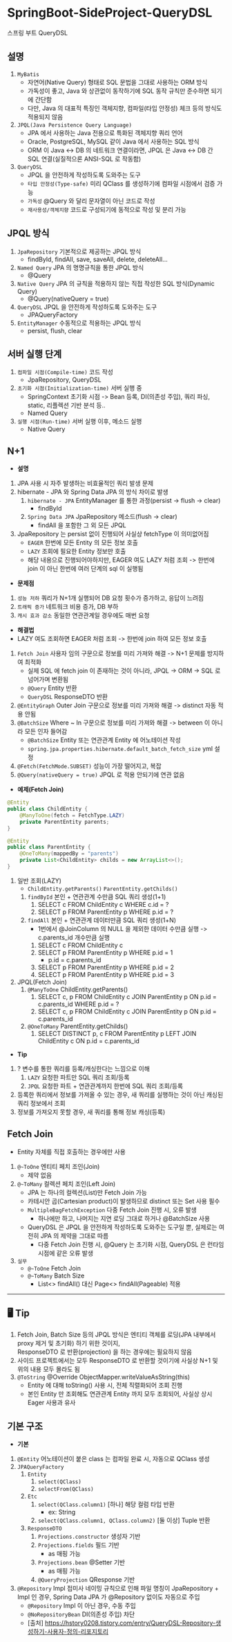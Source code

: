# SpringBoot-SideProject-QueryDSL
스프링 부트 QueryDSL

## 설명
1. `MyBatis`
   - 자연어(Native Query) 형태로 SQL 문법을 그대로 사용하는 ORM 방식
   - 가독성이 좋고, Java 와 상관없이 동작하기에 SQL 동작 규칙만 준수하면 되기에 간단함
   - 다만, Java 의 대표적 특징인 객체지향, 컴파일(타입 안정성) 체크 등의 방식도 적용되지 않음
2. `JPQL(Java Persistence Query Language)`
   - JPA 에서 사용하는 Java 전용으로 특화된 객체지향 쿼리 언어
   - Oracle, PostgreSQL, MySQL 같이 Java 에서 사용하는 SQL 방식
   - ORM 이 Java <-> DB 의 네트워크 연결이라면, JPQL 은 Java <-> DB 간 SQL 연결(실질적으론 ANSI-SQL 로 작동함) 
3. `QueryDSL`
   - JPQL 을 안전하게 작성하도록 도와주는 도구
   - `타입 안정성(Type-safe)` 미리 QClass 를 생성하기에 컴파일 시점에서 검증 가능
   - `가독성` @Query 와 달리 문자열이 아닌 코드로 작성
   - `재사용성/객체지향` 코드로 구성되기에 동적으로 작성 및 분리 가능

## JPQL 방식
1. `JpaRepository` 기본적으로 제공하는 JPQL 방식
   - findById, findAll, save, saveAll, delete, deleteAll...
2. `Named Query` JPA 의 명명규칙을 통한 JPQL 방식
   - @Query
3. `Native Query` JPA 의 규칙을 적용하지 않는 직접 작성한 SQL 방식(Dynamic Query)
   - @Query(nativeQuery = true)
4. `QueryDSL` JPQL 을 안전하게 작성하도록 도와주는 도구
   - JPAQueryFactory
5. `EntityManager` 수동적으로 적용하는 JPQL 방식
   - persist, flush, clear

## 서버 실행 단계
1. `컴파일 시점(Compile-time)` 코드 작성
   - JpaRepository, QueryDSL
2. `초기화 시점(Initialization-time)` 서버 실행 중 
   - SpringContext 초기화 시점 -> Bean 등록, DI(의존성 주입), 쿼리 파싱, static, 리플렉션 기반 분석 등..
   - Named Query
3. `실행 시점(Run-time)` 서버 실행 이후, 메소드 실행
   - Native Query

## N+1
- **설명**
1. JPA 사용 시 자주 발생하는 비효율적인 쿼리 발생 문제
2. hibernate - JPA 와 Spring Data JPA 의 방식 차이로 발생
   1. `hibernate - JPA` EntityManager 를 통한 과정(persist -> flush -> clear)
      - findById
   2. `Spring Data JPA` JpaRepository 메소드(flush -> clear)
      - findAll 을 포함한 그 외 모든 JPQL
3. JpaRepository 는 persist 없이 진행되어 사실상 fetchType 이 의미없어짐
   - `EAGER` 한번에 모든 Entity 의 모든 정보 호출
   - `LAZY` 조회에 필요한 Entity 정보만 호출
   - 해당 내용으로 진행되어야하지만, EAGER 여도 LAZY 처럼 조회 -> 한번에 join 이 아닌 한번에 여러 단계의 sql 이 실행됨

- **문제점**
1. `성능 저하` 쿼리가 N+1개 실행되어 DB 요청 횟수가 증가하고, 응답이 느려짐
2. `트래픽 증가` 네트워크 비용 증가, DB 부하
3. `캐시 효과 감소` 동일한 연관관계일 경우에도 매번 요청

- **해결법**
- LAZY 여도 조회하면 EAGER 처럼 조회 -> 한번에 join 하여 모든 정보 호출
1. `Fetch Join` 사용자 임의 구문으로 정보를 미리 가져와 해결 -> N+1 문제를 방지하여 최적화
   - 실제 SQL 에 fetch join 이 존재하는 것이 아니라, JPQL -> ORM -> SQL 로 넘어가며 변환됨
   - `@Query` Entity 반환
   - `QueryDSL` ResponseDTO 반환
2. `@EntityGraph` Outer Join 구문으로 정보를 미리 가져와 해결 -> distinct 자동 적용 안됨
3. `@BatchSize` Where ~ In 구문으로 정보를 미리 가져와 해결 -> between 이 아니라 모든 인자 들어감
   - `@BatchSize` Entity 또는 연관관계 Entity 에 어노테이션 작성
   - `spring.jpa.properties.hibernate.default_batch_fetch_size` yml 설정
4. `@Fetch(FetchMode.SUBSET)` 성능이 가장 떨어지고, 복잡
5. `@Query(nativeQuery = true)` JPQL 로 적용 안되기에 연관 없음

- **예제(Fetch Join)**
```java
@Entity
public class ChildEntity {
    @ManyToOne(fetch = FetchType.LAZY)
    private ParentEntity parents;
}
```
```java
@Entity
public class ParentEntity {
    @OneToMany(mappedBy = "parents")
    private List<ChildEntity> childs = new ArrayList<>();
}
```
1. 일반 조회(LAZY)
   - `ChildEntity.getParents()` `ParentEntity.getChilds()`
   1. `findById` 본인 + 연관관계 수만큼 SQL 쿼리 생성(1+1)
      1. SELECT c FROM ChildEntity c WHERE c.id = ?
      2. SELECT p FROM ParentEntity p WHERE p.id = ?
   2. `findAll` 본인 + 연관관계 데이터만큼 SQL 쿼리 생성(1+N)
      - 1번에서 @JoinColumn 의 NULL 을 제외한 데이터 수만큼 실행 -> c.parents_id 개수만큼 실행
      1. SELECT c FROM ChildEntity c
      2. SELECT p FROM ParentEntity p WHERE p.id = 1
         - p.id = c.parents_id
      3. SELECT p FROM ParentEntity p WHERE p.id = 2
      4. SELECT p FROM ParentEntity p WHERE p.id = 3
2. JPQL(Fetch Join)
   1. `@ManyToOne` ChildEntity.getParents()
      1. SELECT c, p FROM ChildEntity c JOIN ParentEntity p ON p.id = c.parents_id WHERE p.id = ?
      2. SELECT c, p FROM ChildEntity c JOIN ParentEntity p ON p.id = c.parents_id
   2. `@OneToMany` ParentEntity.getChilds()
      1. SELECT DISTINCT p, c FROM ParentEntity p LEFT JOIN ChildEntity c ON p.id = c.parents_id

- **Tip**
1. ? 변수를 통한 쿼리를 등록/캐싱한다는 느낌으로 이해
   1. `LAZY` 요청한 파트만 SQL 쿼리 조회/등록
   2. `JPQL` 요청한 파트 + 연관관계까지 한번에 SQL 쿼리 조회/등록 
2. 등록한 쿼리에서 정보를 가져올 수 있는 경우, 새 쿼리를 실행하는 것이 아닌 캐싱된 쿼리 정보에서 조회
3. 정보를 가져오지 못할 경우, 새 쿼리를 통해 정보 캐싱(등록)

## Fetch Join
- Entity 자체를 직접 호출하는 경우에만 사용
1. `@~ToOne` 엔티티 페치 조인(Join)
   - 제약 없음
2. `@~ToMany` 컬렉션 페치 조인(Left Join)
   - JPA 는 하나의 컬렉션(List)만 Fetch Join 가능
   - 카테시안 곱(Cartesian product)이 발생하므로 distinct 또는 Set 사용 필수
   - `MultipleBagFetchException` 다중 Fetch Join 진행 시, 오류 발생
     - 하나에만 하고, 나머지는 지연 로딩 그대로 하거나 @BatchSize 사용
   - QueryDSL 은 JPQL 을 안전하게 작성하도록 도와주는 도구일 뿐, 실제로는 여전히 JPA 의 제약을 그대로 따름
     - 다중 Fetch Join 진행 시, @Query 는 초기화 시점, QueryDSL 은 런타임 시점에 같은 오류 발생
3. `실무`
   - `@~ToOne` Fetch Join
   - `@~ToMany` Batch Size
     - List<> findAll() 대신 Page<> findAll(Pageable) 적용

---

## 🖥️ Tip
1. Fetch Join, Batch Size 등의 JPQL 방식은 엔티티 객체를 로딩(JPA 내부에서 proxy 제거 및 초기화) 하기 위한 것이지,  
   ResponseDTO 로 반환(projection) 을 하는 경우에는 필요하지 않음  
2. 사이드 프로젝트에서는 모두 ResponseDTO 로 반환할 것이기에 사실상 N+1 및 위의 내용 모두 몰라도 됨  
3. `@ToString` @Override ObjectMapper.writeValueAsString(this)
   - Entity 에 대해 toString() 사용 시, 전체 직렬화되어 조회 진행 
   - 본인 Entity 만 조회해도 연관관계 Entity 까지 모두 조회되어, 사실상 상시 Eager 사용과 유사

## 기본 구조
- **기본**
1. `@Entity` 어노테이션이 붙은 class 는 컴파일 완료 시, 자동으로 QClass 생성
2. `JPAQueryFactory`
   1. `Entity`
      1. `select(QClass)`
      2. `selectFrom(QClass)`
   2. `Etc`
      1. `select(QClass.column1)` [하나] 해당 컬럼 타입 반환
         - ex: String
      2. `select(QClass.column1, QClass.column2)` [둘 이상] Tuple 반환
   3. `ResponseDTO`
      1. `Projections.constructor` 생성자 기반
      2. `Projections.fields` 필드 기반
         - as 매핑 가능
      3. `Projections.bean` @Setter 기반
         - as 매핑 가능
      4. `@QueryProjection` QResponse 기반
3. `@Repository` Impl 접미사 네이밍 규칙으로 인해 파일 명칭이 JpaRepository + Impl 인 경우, Spring Data JPA 가 @Repository 없이도 자동으로 주입
   - `@Repository` Impl 이 아닌 경우, 수동 주입
   - `@NoRepositoryBean` DI(의존성 주입) 차단
   - [출처] https://hstory0208.tistory.com/entry/QueryDSL-Repository-생성하기-사용자-정의-리포지토리
